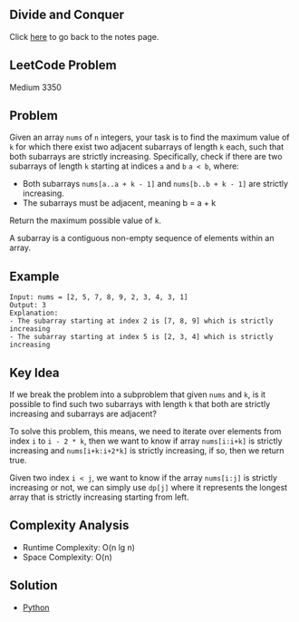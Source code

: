 ## Divide and Conquer
Click [here](../notes.md) to go back to the notes page.

## LeetCode Problem
Medium 3350

## Problem
Given an array `nums` of `n` integers, your task is to find the maximum value of `k` for which there exist two adjacent subarrays of length `k` each, such that both subarrays are strictly increasing. Specifically, check if there are two subarrays of length `k` starting at indices `a` and `b` `a < b`, where:
- Both subarrays `nums[a..a + k - 1]` and `nums[b..b + k - 1]` are strictly increasing.
- The subarrays must be adjacent, meaning b = a + k

Return the maximum possible value of `k`.

A subarray is a contiguous non-empty sequence of elements within an array.

## Example
```
Input: nums = [2, 5, 7, 8, 9, 2, 3, 4, 3, 1]
Output: 3
Explanation:
- The subarray starting at index 2 is [7, 8, 9] which is strictly increasing
- The subarray starting at index 5 is [2, 3, 4] which is strictly increasing
```

## Key Idea
If we break the problem into a subproblem that given `nums` and `k`, is it possible to find such two subarrays with length `k` that both are strictly increasing and subarrays are adjacent?

To solve this problem, this means, we need to iterate over elements from index `i` to `i - 2 * k`, then we want to know if array `nums[i:i+k]` is strictly increasing and `nums[i+k:i+2*k]` is strictly increasing, if so, then we return true.

Given two index `i < j`, we want to know if the array `nums[i:j]` is strictly increasing or not, we can simply use `dp[j]` where it represents the longest array that is strictly increasing starting from left.

## Complexity Analysis
- Runtime Complexity: O(n lg n)
- Space Complexity: O(n)

## Solution
- [Python](./solution.py)
